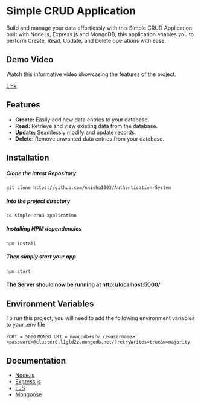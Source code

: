 # Simple CRUD Application

Build and manage your data effortlessly with this Simple CRUD Application built with Node.js, Express.js and MongoDB, this application enables you to perform Create, Read, Update, and Delete operations with ease.

## Demo Video

Watch this informative video showcasing the features of the project.

[Link](https://github.com/Anisha1903/Simple-CRUD-Application/assets/120788283/39f1221b-e845-49d8-bc2a-0a9ec4ec07eb)

## Features

- **Create:** Easily add new data entries to your database.
- **Read:**   Retrieve and view existing data from the database.
- **Update:** Seamlessly modify and update records.
- **Delete:** Remove unwanted data entries from your database.

## Installation

##### Clone the latest Repository

`git clone https://github.com/Anisha1903/Authentication-System`

##### Into the project directory

`cd simple-crud-application`

##### Installing NPM dependencies

`npm install`

##### Then simply start your app

`npm start`

#### The Server should now be running at http://localhost:5000/

## Environment Variables

To run this project, you will need to add the following environment variables to your .env file

`PORT = 5000`
`MONGO_URI = mongodb+srv://<username>:<password>@cluster0.l1gld2z.mongodb.net/?retryWrites=true&w=majority`

## Documentation

- [Node.js](https://nodejs.org/en/docs/) 
- [Express.js](https://expressjs.com/)
- [EJS](https://ejs.co/#docs)
- [Mongoose](https://mongoosejs.com/docs/guide.html)
